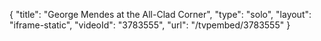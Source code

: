 {
    "title": "George Mendes at the All-Clad Corner",
    "type": "solo",
    "layout": "iframe-static",
    "videoId": "3783555",
    "url": "\/tvpembed\/3783555"
}